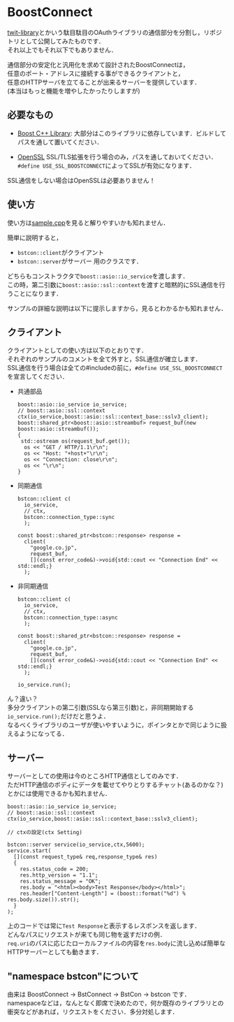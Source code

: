 ﻿BoostConnect
============
[twit-library](https://github.com/godai0519/twit-library)とかいう駄目駄目のOAuthライブラリの通信部分を分割し，リポジトリとして公開してみたものです．  
それ以上でもそれ以下でもありません．

通信部分の安定化と汎用化を求めて設計されたBoostConnectは，  
任意のポート・アドレスに接続する事ができるクライアントと，  
任意のHTTPサーバを立てることが出来るサーバーを提供しています．  
(本当はもっと機能を増やしたかったりしますが)

必要なもの
----------
+   [Boost C++ Library](http://www.boost.org/):
      大部分はこのライブラリに依存しています．ビルドしてパスを通して置いてください．
      
+   [OpenSSL](http://www.openssl.org/)
      SSL/TLS拡張を行う場合のみ，パスを通しておいてください．  
      `#define USE_SSL_BOOSTCONNECT`によってSSLが有効になります．

SSL通信をしない場合はOpenSSLは必要ありません！

使い方
-------
使い方は[sample.cpp](https://github.com/godai0519/BoostConnect/blob/master/sample/sample.cpp)を見ると解りやすいかも知れません．

簡単に説明すると，
+   `bstcon::client`がクライアント
+   `bstcon::server`がサーバー
用のクラスです．

どちらもコンストラクタで`boost::asio::io_service`を渡します．  
この時，第二引数に`boost::asio::ssl::context`を渡すと暗黙的にSSL通信を行うことになります．

サンプルの詳細な説明は以下に提示しますから，見るとわかるかも知れません．

クライアント
-----------
クライアントとしての使い方は以下のとおりです．  
それぞれのサンプルのコメントを全て外すと，SSL通信が確立します．  
SSL通信を行う場合は全ての#includeの前に，`#define USE_SSL_BOOSTCONNECT`を宣言してください．

+   共通部品

        boost::asio::io_service io_service;
        // boost::asio::ssl::context ctx(io_service,boost::asio::ssl::context_base::sslv3_client);
        boost::shared_ptr<boost::asio::streambuf> request_buf(new boost::asio::streambuf());
        {
         std::ostream os(request_buf.get());
          os << "GET / HTTP/1.1\r\n";
          os << "Host: "+host+"\r\n";
          os << "Connection: close\r\n";
          os << "\r\n";
        }

+   同期通信

        bstcon::client c(
          io_service,
          // ctx,
          bstcon::connection_type::sync
          );
        
        const boost::shared_ptr<bstcon::response> response = 
          client(
            "google.co.jp",
            request_buf,
            [](const error_code&)->void{std::cout << "Connection End" << std::endl;}
          );
    
+   非同期通信

        bstcon::client c(
          io_service,
          // ctx,
          bstcon::connection_type::async
          );
        
        const boost::shared_ptr<bstcon::response> response = 
          client(
            "google.co.jp",
            request_buf,
            [](const error_code&)->void{std::cout << "Connection End" << std::endl;}
          );
        
        io_service.run();
    
ん？違い？  
多分クライアントの第二引数(SSLなら第三引数)と，非同期開始する`io_service.run();`だけだと思うよ．  
なるべくライブラリのユーザが使いやすいように，ポインタとかで同じように扱えるようになってる．

サーバー
---------
サーバーとしての使用は今のところHTTP通信としてのみです．  
ただHTTP通信のボディにデータを載せてやりとりするチャット(あるのかな？)とかには使用できるかも知れません．

    boost::asio::io_service io_service;
    // boost::asio::ssl::context ctx(io_service,boost::asio::ssl::context_base::sslv3_client);
    
    // ctxの設定(ctx Setting)
    
    bstcon::server service(io_service,ctx,5600);
    service.start(
      [](const request_type& req,response_type& res)
      {
        res.status_code = 200;
        res.http_version = "1.1";
        res.status_message = "OK";
        res.body = "<html><body>Test Response</body></html>";
        res.header["Content-Length"] = (boost::format("%d") % res.body.size()).str();
      }
    );

上のコードでは常に`Test Response`と表示するレスポンスを返します．  
どんなパスにリクエストが来ても同じ物を返すだけの例．  
`req.uri`のパスに応じたローカルファイルの内容を`res.body`に流し込めば簡単なHTTPサーバーとしても動きます．

"namespace bstcon"について
--------------------------
由来は BoostConnect -> BstConnect -> BstCon -> bstcon です．  
namespaceなどは，なんとなく即席で決めたので，何か既存のライブラリとの衝突などがあれば，リクエストをください．多分対処します．  
